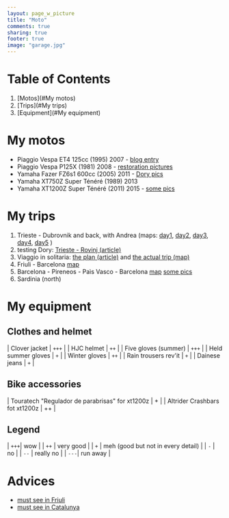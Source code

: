 ```yaml
---
layout: page_w_picture
title: "Moto"
comments: true
sharing: true
footer: true
image: "garage.jpg"
---
```



# Table of Contents
1. [Motos](#My motos)
2. [Trips](#My trips)
3. [Equipment](#My equipment)


<a name="My motos"></a>

# My motos

- Piaggio Vespa ET4 125cc (1995) 2007 - [blog entry](/blog/come-non-fare-un-cambio-dolio-in-vespa/)
- Piaggio Vespa P125X (1981) 2008 - [restoration pictures](https://goo.gl/photos/UTGvWNNEju1TLxnn6)
- Yamaha Fazer FZ6s1 600cc (2005) 2011 - [Dory pics](https://goo.gl/photos/RF7MPuh22gc5tLLW9)
- Yamaha XT750Z Super Ténéré (1989) 2013 
- Yamaha XT1200Z Super Ténéré (2011) 2015 - [some pics](https://www.flickr.com/photos/davrandom/albums/72157663428671052)


<a name="My trips"></a>

# My trips

1. Trieste - Dubrovnik and back, with Andrea 
(maps: [day1](https://www.google.com/maps/d/edit?mid=z7cYfh2A3jYc.krcDA5KvbldM&usp=sharing), 
[day2](https://www.google.com/maps/d/edit?mid=z7cYfh2A3jYc.k0OmdCDj7xfQ&usp=sharing),
[day3](https://www.google.com/maps/d/edit?mid=z7cYfh2A3jYc.kTSRMMTbDvfQ&usp=sharing),
[day4](https://www.google.com/maps/d/edit?mid=z7cYfh2A3jYc.k7wlrqPBMF1M&usp=sharing),
[day5](https://www.google.com/maps/d/edit?mid=z7cYfh2A3jYc.kYSl1OLDxuJ0&usp=sharing)
)
2. testing Dory: [Trieste - Rovinj (article)](/blog/test-drive-rovinj-rovigno/)
3. Viaggio in solitaria: [the plan (article)](/blog/viaggio-plan/) and [the actual trip (map)](https://www.google.com/maps/d/edit?mid=z7cYfh2A3jYc.k7tJx_B4_9Lk&usp=sharing)
4. Friuli - Barcelona [map](https://www.google.com/maps/d/edit?mid=z7cYfh2A3jYc.kAvbt1n0n4K4&usp=sharing)
5. Barcelona - Pireneos - Paìs Vasco - Barcelona [map](https://www.google.com/maps/d/edit?mid=z7cYfh2A3jYc.kmQr7dHuyPbk&usp=sharing) [some pics](https://goo.gl/photos/XEB2KJVYehzXmKRa7)
6. Sardinia (north)


<a name="My equipment"></a>

# My equipment

## Clothes and helmet

| Clover jacket        | `+++` | 
| HJC helmet           | `++`  | 
| Five gloves (summer) | `+++` | 
| Held summer gloves   | `+`   | 
| Winter gloves        | `++`  | 
| Rain trousers rev'it | `+`   | 
| Dainese jeans        | `+`   | 

## Bike accessories

| Touratech "Regulador de parabrisas" for xt1200z  | +  |
| Altrider Crashbars fot xt1200z                   | ++ |


## Legend

| `+++`| wow                                    |
| `++` | very good                              |
| `+`  | meh (good but not in every detail)     |
| `-`  | no                                     |
| `--` | really no                              |
| `---`| run away                               |



# Advices

- [must see in Friuli](https://www.google.com/maps/d/edit?mid=z7cYfh2A3jYc.kH3Z7fzAwIbU&usp=sharing)
- [must see in Catalunya](https://www.google.com/maps/d/edit?mid=z7cYfh2A3jYc.kW_hRy82ZUik&usp=sharing)
